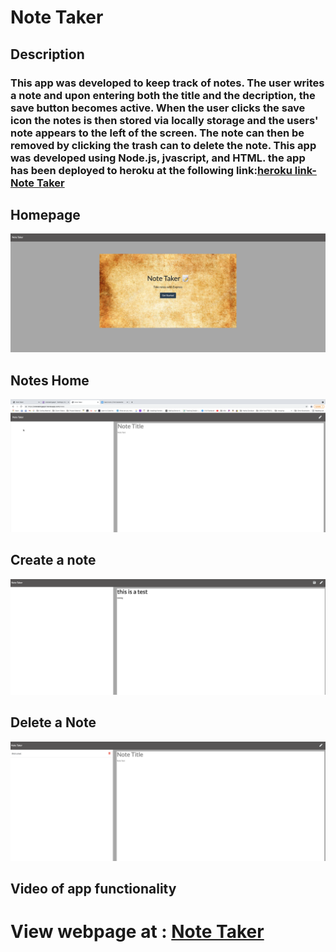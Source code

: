 # Note Taker

## Description
### This app was developed to keep track of notes. The user writes a note and upon entering both the title and the decription, the save button becomes active. When the user clicks the save icon the notes is then stored via locally storage and the users' note appears to the left of the screen. The note can then be removed by clicking the trash can to delete the note. This app was developed using Node.js, jvascript, and HTML. the app has been deployed to heroku at the following link:[heroku link- Note Taker](https://notetakingapp1.herokuapp.com/)

## Homepage 

![homepage](./Develop/public/assets/home.png "homepage")

## Notes Home

![notes home](./Develop/public/assets/noteHome.png "note home")

## Create a note

![create note](./Develop/public/assets/createNote.png "create note")

## Delete a Note

![delete note](./Develop/public/assets/deleteNote.png "delete note")


## Video of app functionality





# View webpage at : [Note Taker](https://notetakingapp1.herokuapp.com/)
